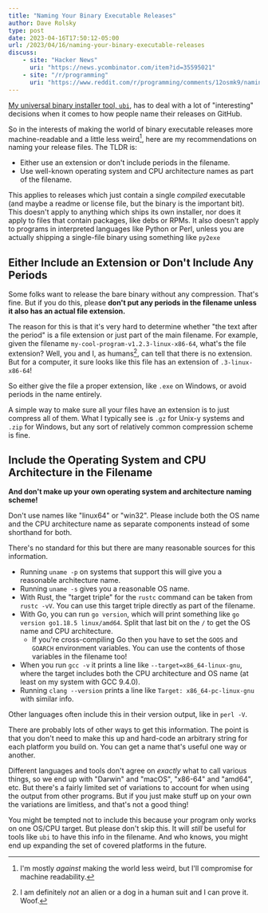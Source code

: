 ```yaml
---
title: "Naming Your Binary Executable Releases"
author: Dave Rolsky
type: post
date: 2023-04-16T17:50:12-05:00
url: /2023/04/16/naming-your-binary-executable-releases
discuss:
    - site: "Hacker News"
      uri: "https://news.ycombinator.com/item?id=35595021"
    - site: "/r/programming"
      uri: "https://www.reddit.com/r/programming/comments/12osmk9/naming_your_binary_executable_releases/"
---
```


[My universal binary installer tool, `ubi`](https://github.com/houseabsolute/ubi), has to deal with
a lot of "interesting" decisions when it comes to how people name their releases on GitHub.

So in the interests of making the world of binary executable releases more machine-readable and a
little less weird[^1], here are my recommendations on naming your release files. The TLDR is:

- Either use an extension or don't include periods in the filename.
- Use well-known operating system and CPU architecture names as part of the filename.

This applies to releases which just contain a single _compiled_ executable (and maybe a readme or
license file, but the binary is the important bit). This doesn't apply to anything which ships its
own installer, nor does it apply to files that contain packages, like debs or RPMs. It also doesn't
apply to programs in interpreted languages like Python or Perl, unless you are actually shipping a
single-file binary using something like `py2exe`

## Either Include an Extension or Don't Include Any Periods

Some folks want to release the bare binary without any compression. That's fine. But if you do this,
please **don't put any periods in the filename unless it also has an actual file extension.**

The reason for this is that it's very hard to determine whether "the text after the period" is a
file extension or just part of the main filename. For example, given the filename
`my-cool-program-v1.2.3-linux-x86-64`, what's the file extension? Well, you and I, as humans[^2],
can tell that there is no extension. But for a computer, it sure looks like this file has an
extension of `.3-linux-x86-64`!

So either give the file a proper extension, like `.exe` on Windows, or avoid periods in the name
entirely.

A simple way to make sure all your files have an extension is to just compress all of them. What I
typically see is `.gz` for Unix-y systems and `.zip` for Windows, but any sort of relatively common
compression scheme is fine.

## Include the Operating System and CPU Architecture in the Filename

**And don't make up your own operating system and architecture naming scheme!**

Don't use names like "linux64" or "win32". Please include both the OS name and the CPU architecture
name as separate components instead of some shorthand for both.

There's no standard for this but there are many reasonable sources for this information.

- Running `uname -p` on systems that support this will give you a reasonable architecture name.
- Running `uname -s` gives you a reasonable OS name.
- With Rust, the "target triple" for the `rustc` command can be taken from `rustc -vV`. You can use
  this target triple directly as part of the filename.
- With Go, you can run `go version`, which will print something like
  `go version go1.18.5 linux/amd64`. Split that last bit on the `/` to get the OS name and CPU
  architecture.
  - If you're cross-compiling Go then you have to set the `GOOS` and `GOARCH` environment variables.
    You can use the contents of those variables in the filename too!
- When you run `gcc -v` it prints a line like `--target=x86_64-linux-gnu`, where the target includes
  both the CPU architecture and OS name (at least on my system with GCC 9.4.0).
- Running `clang --version` prints a line like `Target: x86_64-pc-linux-gnu` with similar info.

Other languages often include this in their version output, like in `perl -V`.

There are probably lots of other ways to get this information. The point is that you don't need to
make this up and hard-code an arbitrary string for each platform you build on. You can get a name
that's useful one way or another.

Different languages and tools don't agree on _exactly_ what to call various things, so we end up
with "Darwin" and "macOS", "x86-64" and "amd64", etc. But there's a fairly limited set of variations
to account for when using the output from other programs. But if you just make stuff up on your own
the variations are limitless, and that's not a good thing!

You might be tempted not to include this because your program only works on one OS/CPU target. But
please don't skip this. It will _still_ be useful for tools like `ubi` to have this info in the
filename. And who knows, you might end up expanding the set of covered platforms in the future.

[^1]: I'm mostly _against_ making the world less weird, but I'll compromise for machine readability.
[^2]: I am definitely _not_ an alien or a dog in a human suit and I can prove it. Woof.

